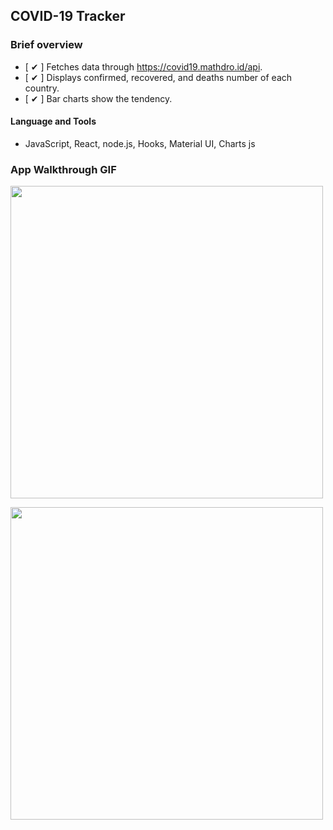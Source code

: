 ## COVID-19 Tracker

### Brief overview

- [ ✔ ] Fetches data through https://covid19.mathdro.id/api.
- [ ✔ ] Displays confirmed, recovered, and deaths number of each country.
- [ ✔ ] Bar charts show the tendency.

#### Language and Tools
- JavaScript, React, node.js, Hooks, Material UI, Charts js

### App Walkthrough GIF

<img src="http://g.recordit.co/7fIGUC2yjt.gif" width=500><br>

<img src="http://g.recordit.co/EPmMfbRbB2.gif" width=500><br>
